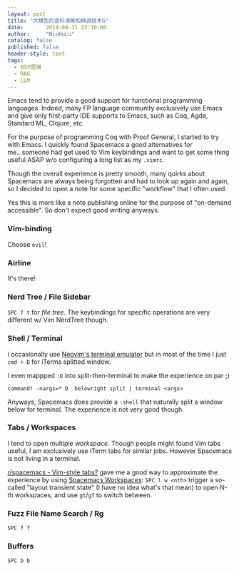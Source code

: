 ```yaml
---
layout: post
title: "大模型的语料清晰和精调技术G"
date:       2024-08-11 23:10:00
author:     "NiuHuLu"
catalog: false
published: false
header-style: text
tags:
  - 知识图谱
  - RAG
  - LLM
---
```




Emacs tend to provide a good support for functional programming languages. Indeed, many FP language community exclusively use Emacs and give only first-party IDE supports to Emacs, such as Coq, Agda, Standard ML, Clojure, etc.

For the purpose of programming Coq with Proof General, I started to try with Emacs. I quickly found Spacemacs a good alternatives for me...someone had get used to Vim keybindings and want to get some thing useful ASAP w/o configuring a long list as my `.vimrc`.

Though the overall experience is pretty smooth, many quirks about Spacemacs are always being forgotten and had to look up again and again, so I decided to open a note for some specific "workflow" that I often used.

Yes this is more like a note publishing online for the purpose of "on-demand accessible". So don't expect good writing anyways.


### Vim-binding

Choose `evil`!


### Airline

It's there!


### Nerd Tree / File Sidebar

`SPC f t` for _file tree_. The keybindings for specific operations are very different w/ Vim NerdTree though.


### Shell / Terminal

I occasionally use [Neovim's terminal emulator](https://neovim.io/doc/user/nvim_terminal_emulator.html) but in most of the time I just `cmd + D` for iTerms splitted window. 

I even mappped `:D` into split-then-terminal to make the experience on par ;)

```vim
command! -nargs=* D  belowright split | terminal <args>
```

Anyways, Spacemacs does provide a `:shell` that naturally split a window below for terminal. The experience is not very good though.


### Tabs / Workspaces

I tend to open multiple _workspace_. Though people might found Vim tabs useful, I am exclusively use iTerm tabs for similar jobs. However Spacemacs is not living in a terminal.

[r/spacemacs - Vim-style tabs?](https://www.reddit.com/r/spacemacs/comments/5w5d2s/vimstyle_tabs/) gave me a good way to approximate the experience by using [Spacemacs Workspaces](http://spacemacs.org/doc/DOCUMENTATION.html#workspaces): `SPC l w <nth>` trigger a so-called "layout transient state" (I have no idea what's that mean) to open N-th workspaces, and use `gt`/`gT` to switch between.


### Fuzz File Name Search / Rg

`SPC f f`


### Buffers

`SPC b b`

